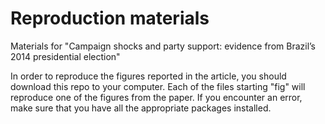 # Reproduction materials
Materials for "Campaign shocks and party support: evidence from
Brazil’s 2014 presidential election"

In order to reproduce the figures reported in the article, you should
download this repo to your computer. Each of the files starting "fig"
will reproduce one of the figures from the paper. If you encounter an
error, make sure that you have all the appropriate packages installed. 
